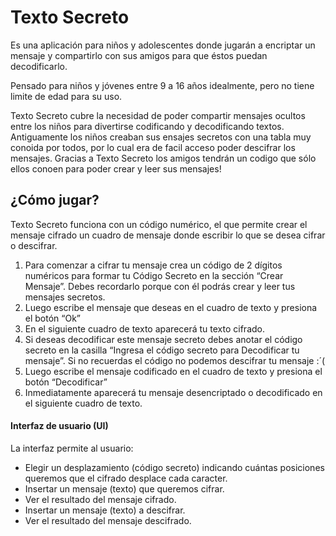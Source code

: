 # Texto Secreto
Es una aplicación para niños y adolescentes donde jugarán a encriptar un mensaje y compartirlo con sus amigos para que éstos puedan decodificarlo.

Pensado para niños y jóvenes entre 9 a 16 años idealmente, pero no tiene limite de edad para su uso.

Texto Secreto cubre la necesidad de poder compartir mensajes ocultos entre los niños para divertirse codificando y decodificando textos. Antiguamente los niños creaban sus ensajes secretos con una tabla muy conoida por todos, por lo cual era de facil acceso poder descifrar los mensajes. Gracias a Texto Secreto los amigos tendrán un codigo que sólo ellos conoen para poder crear y leer sus mensajes!



## ¿Cómo jugar?

Texto Secreto funciona con un código numérico, el que permite crear el mensaje cifrado un cuadro de mensaje donde escribir lo que se desea cifrar o descifrar.
1.	Para comenzar a cifrar tu mensaje crea un código de 2 dígitos numéricos para formar tu Código Secreto en la sección “Crear Mensaje”. Debes recordarlo porque con él podrás crear y leer tus mensajes secretos.
2.	Luego escribe el mensaje que deseas en el cuadro de texto y presiona el botón “Ok”
3.	En el siguiente cuadro de texto aparecerá tu texto cifrado.
4.	Si deseas decodificar este mensaje secreto debes anotar el código secreto en la casilla “Ingresa el código secreto para Decodificar tu mensaje”. Si no recuerdas el código no podemos descifrar tu mensaje  :´(
5.	Luego escribe el mensaje codificado en el cuadro de texto y presiona el botón “Decodificar”
6.	Inmediatamente aparecerá tu mensaje desencriptado o decodificado en el siguiente cuadro de texto.



#### Interfaz de usuario (UI)

La interfaz permite al usuario:
- Elegir un desplazamiento (código secreto) indicando cuántas posiciones queremos que el cifrado desplace cada caracter.
- Insertar un mensaje (texto) que queremos cifrar.
- Ver el resultado del mensaje cifrado.
- Insertar un mensaje (texto) a descifrar.
- Ver el resultado del mensaje descifrado.
